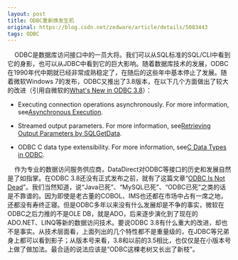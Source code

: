 ```yaml
---
layout: post
title: ODBC重新焕发生机
original: https://blog.csdn.net/zedware/article/details/5083443
tags: ODBC
---
```


    ODBC是数据库访问接口中的一员大将。我们可以从SQL标准的SQL/CLI中看到它的身影，也可以从JDBC中看到它的巨大影响。随着数据库技术的发展，ODBC在1990年代中期就已经非常成熟稳定了，在随后的这些年中基本停止了发展。随着微软Windows 7的发布，ODBC又推出了3.8版本，在以下几个方面做出了较大的改进（引用自微软的[What's New in ODBC 3.8](http://msdn.microsoft.com/en-us/library/ee388580(VS.85).aspx)）：
- Executing connection operations asynchronously. For more information, see[Asynchronous Execution](http://msdn.microsoft.com/en-us/library/ms713563(VS.85).aspx).

- Streamed output parameters. For more information, see[Retrieving Output Parameters by SQLGetData](http://msdn.microsoft.com/en-us/library/ms712625(VS.85).aspx).

- ODBC C data type extensibility. For more information, see[C Data Types in ODBC](http://msdn.microsoft.com/en-us/library/ms714822(VS.85).aspx).


    作为专业的数据访问服务供应商，DataDirect对ODBC等接口的历史和发展自然是了如指掌。在ODBC 3.8还没有正式发布之前，就有了这篇文章“[ODBC Is Not Dead](http://blogs.datadirect.com/2009/04/odbc-is-not-dead.html)”。我们当然知道，说“Java已死”、“MySQL已死”、“ODBC已死”之类的话是不靠谱的。因为即使是老古董的COBOL、IMS也还都在市场中占有一席之地，还都没有寿终正寝。但是ODBC多年以来没有什么发展却是不争的事实，微软在ODBC之后力推的不是OLE DB，就是ADO，后来逐步演化到了现在的ADO.NET、LINQ等新的数据访问技术。要说ODBC 3.8有什么重大的改进，却也不是事实。从技术层面看，上面列出的几个特性都不是重量级的，在JDBC等兄弟身上都可以看到影子；从版本号来看，3.8和以前的3.5相比，也仅仅是在小版本号上做了做加法。最合适的说法应该是“ODBC这棵老树又长出了新枝”。
 
